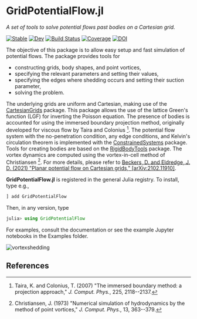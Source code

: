 # GridPotentialFlow.jl

*A set of tools to solve potential flows past bodies on a Cartesian grid.*

[![Stable](https://img.shields.io/badge/docs-stable-blue.svg)](https://JuliaIBPM.github.io/GridPotentialFlow.jl/stable) [![Dev](https://img.shields.io/badge/docs-dev-blue.svg)](https://JuliaIBPM.github.io/GridPotentialFlow.jl/dev)
[![Build Status](https://github.com/JuliaIBPM/GridPotentialFlow.jl/workflows/CI/badge.svg)](https://github.com/JuliaIBPM/GridPotentialFlow.jl/actions)
[![Coverage](https://codecov.io/gh/JuliaIBPM/GridPotentialFlow.jl/branch/master/graph/badge.svg)](https://codecov.io/gh/JuliaIBPM/GridPotentialFlow.jl)
[![DOI](https://zenodo.org/badge/DOI/10.5281/zenodo.4662132.svg)](https://doi.org/10.5281/zenodo.4662132)

The objective of this package is to allow easy setup and fast simulation of potential
flows. The package provides tools for
- constructing grids, body shapes, and point vortices,
- specifying the relevant parameters and setting their values,
- specifying the edges where shedding occurs and setting their suction parameter,
- solving the problem.

The underlying grids are uniform and Cartesian, making use of the [CartesianGrids](https://github.com/JuliaIBPM/CartesianGrids.jl) package. This package allows the use of the lattice Green's function (LGF) for inverting the Poisson equation. The presence of bodies is accounted for using the immersed boundary projection method, originally developed for viscous flow by Taira and Colonius [^1]. The potential flow system with the no-penetration condition, any edge conditions, and  Kelvin's circulation theorem is implemented with the [ConstrainedSystems](https://github.com/JuliaIBPM/ConstrainedSystems.jl) package. Tools for creating bodies are based on the [RigidBodyTools](https://github.com/JuliaIBPM/RigidBodyTools.jl) package. The vortex dynamics are computed using the vortex-in-cell method of Christiansen [^2]. For more details, please refer to [Beckers, D. and Eldredge, J. D. (2021) "Planar potential flow on Cartesian grids," [arXiv:2102.11910]](https://arxiv.org/abs/2102.11910).

**GridPotentialFlow.jl** is registered in the general Julia registry. To install, type
e.g.,
```julia
] add GridPotentialFlow
```

Then, in any version, type
```julia
julia> using GridPotentialFlow
```
For examples, consult the documentation or see the example Jupyter notebooks in the Examples folder.

![vortexshedding](https://user-images.githubusercontent.com/26737762/113199963-9b77ee80-921c-11eb-8448-70a32e50660f.gif)

## References

[^1]: Taira, K. and Colonius, T. (2007) "The immersed boundary method: a projection approach," *J. Comput. Phys.*, 225, 2118--2137.

[^2]: Christiansen, J. (1973) "Numerical simulation of hydrodynamics by the method of point vortices," *J. Comput. Phys.*, 13, 363--379.

